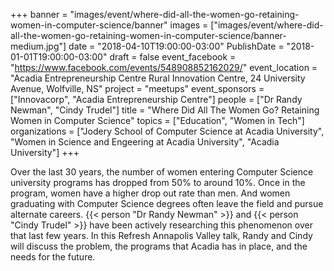 +++
banner = "images/event/where-did-all-the-women-go-retaining-women-in-computer-science/banner"
images = ["images/event/where-did-all-the-women-go-retaining-women-in-computer-science/banner-medium.jpg"]
date = "2018-04-10T19:00:00-03:00"
PublishDate = "2018-01-01T19:00:00-03:00"
draft = false
event_facebook = "https://www.facebook.com/events/548908852162029/"
event_location = "Acadia Entrepreneurship Centre Rural Innovation Centre, 24 University Avenue, Wolfville, NS"
project = "meetups"
event_sponsors = ["Innovacorp", "Acadia Entrepreneurship Centre"]
people = ["Dr Randy Newman", "Cindy Trudel"]
title = "Where Did All The Women Go?  Retaining Women in Computer Science"
topics = ["Education", "Women in Tech"]
organizations = ["Jodery School of Computer Science at Acadia University", "Women in Science and Engeering at Acadia University", "Acadia University"]
+++

Over the last 30 years, the number of women entering Computer Science university programs has dropped from 50% to around 10%. Once in the program, women have a higher drop out rate than men.  And women graduating with Computer Science degrees often leave the field and pursue alternate careers. {{< person "Dr Randy Newman" >}} and {{< person "Cindy Trudel" >}} have been actively researching this phenomenon over that last few years. In this Refresh Annapolis Valley talk, Randy and Cindy will discuss the problem, the programs that Acadia has in place, and the needs for the future.

